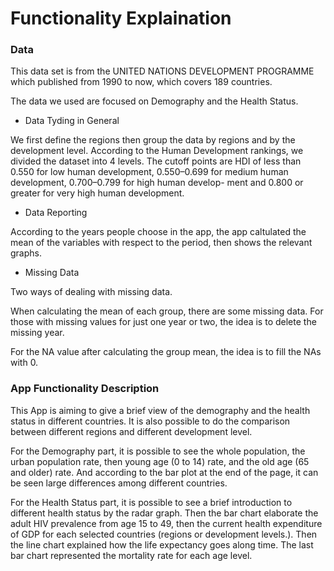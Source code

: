 # Functionality Explaination

### Data 

This data set is from the UNITED NATIONS DEVELOPMENT PROGRAMME which published from 1990 to now, which covers 189 countries.

The data we used are focused on Demography and the Health Status.

* Data Tyding in General

We first define the regions then group the data by regions and by the development level. According to the Human Development rankings, we divided the dataset into 4 levels. The cutoff points are HDI of less than 0.550 for low human development, 0.550–0.699 for medium human development, 0.700–0.799 for high human develop- ment and 0.800 or greater for very high human development.

* Data Reporting

According to the years people choose in the app, the app caltulated the mean of the variables with respect to the period, then shows the relevant graphs.

* Missing Data

Two ways of dealing with missing data.

When calculating the mean of each group, there are some missing data. For those with missing values for just one year or two, the idea is to delete the missing year.

For the NA value after calculating the group mean, the idea is to fill the NAs with 0.

### App Functionality Description

This App is aiming to give a brief view of the demography and the health status in different countries. It is also possible to do the comparison between different regions and different development level.

For the Demography part, it is possible to see the whole population, the urban population rate, then young age (0 to 14) rate, and the old age (65 and older) rate. And according to the bar plot at the end of the page, it can be seen large differences among different countries.

For the Health Status part, it is possible to see a brief introduction to different health status by the radar graph. Then the bar chart elaborate the adult HIV prevalence from age 15 to 49, then the current health expenditure of GDP for each selected countries (regions or development levels.). Then the line chart explained how the life expectancy goes along time. The last bar chart represented the mortality rate for each age level.
